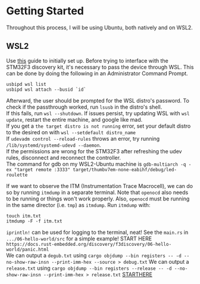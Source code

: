 # Getting Started

Throughout this process, I will be using Ubuntu, both natively and on WSL2.

## WSL2
Use [this](https://www.xda-developers.com/wsl-connect-usb-devices-windows-11/) guide to initially set up.
Before trying to interface with the STM32F3 discovery kit, it's necessary to pass the device through WSL. This can be done by doing the following in an Administrator Command Prompt.
```
usbipd wsl list
usbipd wsl attach --busid `id`
```
Afterward, the user should be prompted for the WSL distro's password. To check if the passthrough worked, run `lsusb` in the distro's shell.  
If this fails, run `wsl --shutdown`. If issues persist, try updating WSL with `wsl update`, restart the entire machine, and google like mad.  
If you get a `the target distro is not running` error, set your default distro to the desired on with `wsl --setdefault distro_name`  
If `udevadm control --reload-rules` throws an error, try running `/lib/systemd/systemd-udevd --daemon`.  
If the permissions are wrong for the STM32F3 after refreshing the udev rules, disconnect and reconnect the controller.  
The command for gdb on my WSL2-Ubuntu machine is `gdb-multiarch -q -ex "target remote :3333" target/thumbv7em-none-eabihf/debug/led-roulette`  

If we want to observe the ITM (Instrumentation Trace Macrocell), we can do so by running `itmdump` in a separate terminal. Note that `openocd` also needs to be running or things won't work properly. Also, `openocd` must be running in the same director (i.e. `tmp`) as `itmdump`. Run `itmdump` with:
```
touch itm.txt
itmdump -F -f itm.txt
```
`iprintln!` can be used for logging to the terminal, neat! See the `main.rs` in `.../06-hello-world/src` for a simple example!
START HERE `https://docs.rust-embedded.org/discovery/f3discovery/06-hello-world/panic.html`  
We can output a `degub.txt` using `cargo objdump --bin registers -- -d --no-show-raw-insn --print-imm-hex --source > debug.txt`
We can output a `release.txt` using `cargo objdump --bin registers --release -- -d --no-show-raw-insn --print-imm-hex > release.txt`
[STARTHERE](https://docs.rust-embedded.org/discovery/f3discovery/10-serial-communication/loopbacks.html)